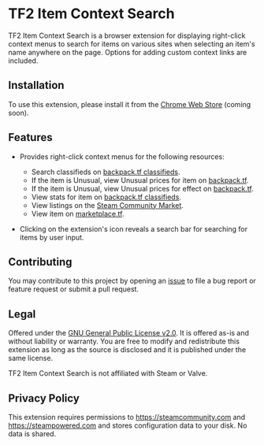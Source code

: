 # TF2 Item Context Search

TF2 Item Context Search is a browser extension for displaying right-click context menus to search for items on various sites when selecting an item's name anywhere on the page. Options for adding custom context links are included.

## Installation

To use this extension, please install it from the [Chrome Web Store](https://chrome.google.com/webstore) (coming soon).

## Features

-   Provides right-click context menus for the following resources:
    -   Search classifieds on [backpack.tf classifieds](https://backpack.tf/classifieds).
    -   If the item is Unusual, view Unusual prices for item on [backpack.tf](https://backpack.tf/unusuals).
    -   If the item is Unusual, view Unusual prices for effect on [backpack.tf](https://backpack.tf/effects).
    -   View stats for item on [backpack.tf classifieds](https://backpack.tf/stats).
    -   View listings on the [Steam Community Market](https://steamcommunity.com/market).
    -   View item on [marketplace.tf](https://marketplace.tf).

-   Clicking on the extension's icon reveals a search bar for searching for items by user input.

## Contributing

You may contribute to this project by opening an [issue](issues) to file a bug report or feature request or submit a pull request.

## Legal

Offered under the [GNU General Public License v2.0](LICENSE). It is offered as-is and without liability or warranty. You are free to modify and redistribute this extension as long as the source is disclosed and it is published under the same license.

TF2 Item Context Search is not affiliated with Steam or Valve.

## Privacy Policy

This extension requires permissions to <https://steamcommunity.com> and <https://steampowered.com> and stores configuration data to your disk. No data is shared.
